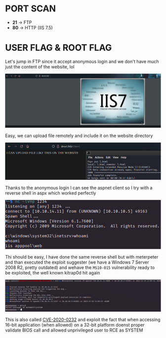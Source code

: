 # PORT SCAN
* **21** &#8594; FTP
* **80** &#8594; HTTP (IIS 7.5)


# USER FLAG & ROOT FLAG
Let's jump in FTP since it accept anonymous login and we don't have much just the content of the website, lol

![ba22f55d3dc826cd68e76b5ac0049b5b.png](img/ba22f55d3dc826cd68e76b5ac0049b5b.png)

Easy, we can upload file remotely and include it on the website directory

![fd7a350a3fb71dde93f810db35433fef.png](img/fd7a350a3fb71dde93f810db35433fef.png)

Thanks to the anonymous login I can see the aspnet client so I try with a reverse shell in aspx which worked perfectly

![4beabd0a64eb4212201fc37cc49eb4b0.png](img/4beabd0a64eb4212201fc37cc49eb4b0.png)

Thi should be easy, I have done the same reverse shell but with meterpeter and than executed the exploit suggester (we have a Windows 7 Server 2008 R2, pretty outdated) and wehave the `MS10-015` vulnerability ready to be exploited, the well known kitrap0d hit again

![7702f45f0228a5f3d3346611029a23de.png](img/7702f45f0228a5f3d3346611029a23de.png)

This is also called [CVE-2020-0232](https://vk9-sec.com/kitrap0d-windows-kernel-could-allow-elevation-of-privilege-ms10-015-cve-2010-0232/) and exploit the fact that when accessing 16-bit application (when allowed) on a 32-bit platform doenst proper validate BIOS call and allowed unprivileged user to RCE as SYSTEM
